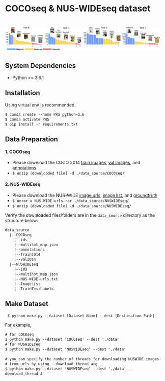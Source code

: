 # COCOseq & NUS-WIDEseq dataset

# ![](resources/cocoseq_4x1.png)

## System Dependencies
- Python >= 3.6.1

## Installation
Using virtual env is recommended.
```
$ conda create --name PRS python=3.6
$ conda activate PRS
$ pip install -r requirements.txt
```

## Data Preparation
#### 1. COCOseq
- Please download the COCO 2014 [train images](http://images.cocodataset.org/zips/train2014.zip), [val images](http://images.cocodataset.org/zips/val2014.zip), and [annotations](http://images.cocodataset.org/annotations/annotations_trainval2014.zip)
- ```$ unzip [downloaded file] -d ./data_source/COCOseq/```

#### 2. NUS-WIDEseq
- Please download the NUS-WIDE [image urls](https://lms.comp.nus.edu.sg/wp-content/uploads/2019/research/nuswide/NUS-WIDE-urls.rar), [image list](https://lms.comp.nus.edu.sg/wp-content/uploads/2019/research/nuswide/ImageList.zip), and [groundtruth](https://lms.comp.nus.edu.sg/wp-content/uploads/2019/research/nuswide/Groundtruth.zip)
- ```$ unrar x NUS-WIDE-urls.rar ./data_source/NUSWIDEseq/```
- ```$ unzip [downloaded file] -d ./data_source/NUSWIDEseq/```

Verify the downloaded files/folders are in the `data_source` directory as the structure below:
```
data_source
  |--COCOseq
    |--ids
    |--multihot_map.json
    |--annotations
    |--train2014
    |--val2014
  |--NUSWIDEseq
    |--ids
    |--multihot_map.json
    |--NUS-WIDE-urls.txt
    |--ImageList
    |--TrainTestLabels
```

## Make Dataset
``` $ python make.py --dataset [Dataset Name] --dest [Destination Path]```

For example,
```
# for COCOseq
$ python make.py --dataset 'COCOseq' --dest './data'
# for NUSWIDEseq
$ python make.py --dataset 'NUSWIDEseq' --dest './data'

# you can specify the number of threads for downloading NUSWIDE images
# from urls by using --download_thread arg
$ python make.py --dataset 'NUSWIDEseq' --dest './data' --download_thread 4
```
